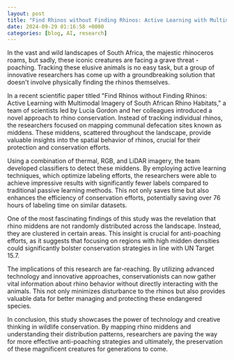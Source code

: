 ```yaml
---
layout: post
title: "Find Rhinos without Finding Rhinos: Active Learning with Multimodal Imagery of South African Rhino Habitats"
date: 2024-09-29 01:16:58 +0000
categories: [blog, AI, research]
---
```

In the vast and wild landscapes of South Africa, the majestic rhinoceros roams, but sadly, these iconic creatures are facing a grave threat - poaching. Tracking these elusive animals is no easy task, but a group of innovative researchers has come up with a groundbreaking solution that doesn't involve physically finding the rhinos themselves.

In a recent scientific paper titled "Find Rhinos without Finding Rhinos: Active Learning with Multimodal Imagery of South African Rhino Habitats," a team of scientists led by Lucia Gordon and her colleagues introduced a novel approach to rhino conservation. Instead of tracking individual rhinos, the researchers focused on mapping communal defecation sites known as middens. These middens, scattered throughout the landscape, provide valuable insights into the spatial behavior of rhinos, crucial for their protection and conservation efforts.

Using a combination of thermal, RGB, and LiDAR imagery, the team developed classifiers to detect these middens. By employing active learning techniques, which optimize labeling efforts, the researchers were able to achieve impressive results with significantly fewer labels compared to traditional passive learning methods. This not only saves time but also enhances the efficiency of conservation efforts, potentially saving over 76 hours of labeling time on similar datasets.

One of the most fascinating findings of this study was the revelation that rhino middens are not randomly distributed across the landscape. Instead, they are clustered in certain areas. This insight is crucial for anti-poaching efforts, as it suggests that focusing on regions with high midden densities could significantly bolster conservation strategies in line with UN Target 15.7.

The implications of this research are far-reaching. By utilizing advanced technology and innovative approaches, conservationists can now gather vital information about rhino behavior without directly interacting with the animals. This not only minimizes disturbance to the rhinos but also provides valuable data for better managing and protecting these endangered species.

In conclusion, this study showcases the power of technology and creative thinking in wildlife conservation. By mapping rhino middens and understanding their distribution patterns, researchers are paving the way for more effective anti-poaching strategies and ultimately, the preservation of these magnificent creatures for generations to come.
